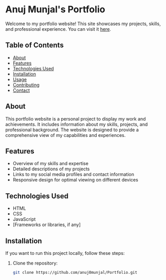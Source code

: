 # Anuj Munjal's Portfolio

Welcome to my portfolio website! This site showcases my projects, skills, and professional experience. You can visit it [here](https://anuj0munjal.github.io/Portfolio/).

## Table of Contents

- [About](#about)
- [Features](#features)
- [Technologies Used](#technologies-used)
- [Installation](#installation)
- [Usage](#usage)
- [Contributing](#contributing)
- [Contact](#contact)

## About

This portfolio website is a personal project to display my work and achievements. It includes information about my skills, projects, and professional background. The website is designed to provide a comprehensive view of my capabilities and experiences.

## Features

- Overview of my skills and expertise
- Detailed descriptions of my projects
- Links to my social media profiles and contact information
- Responsive design for optimal viewing on different devices

## Technologies Used

- HTML
- CSS
- JavaScript
- [Frameworks or libraries, if any]

## Installation

If you want to run this project locally, follow these steps:

1. Clone the repository:
   ```bash
   git clone https://github.com/anuj0munjal/Portfolio.git
